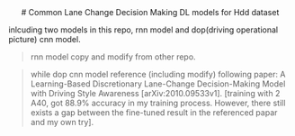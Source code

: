 <div align="center">   
# Common Lane Change Decision Making DL models for Hdd dataset
</div>

inlcuding two models in this repo, rnn model and dop(driving operational picture) cnn model.

> rnn model copy and modify from other repo.

> while dop cnn model reference (including modify) following paper: A Learning-Based Discretionary Lane-Change Decision-Making Model with Driving Style Awareness  [arXiv:2010.09533v1]. [training with 2 A40, got 88.9% accuracy in my training process. However, there still exists a gap between the fine-tuned result in the referenced papar and my own try].

